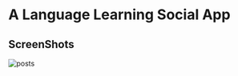 # A Language Learning Social App

## ScreenShots

![posts](https://github.com/rajib317/talkTickle-FE/blob/main/screenshots/posts.jpg?raw=true)
